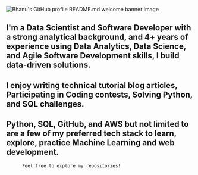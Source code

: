 ![Bhanu's GitHub profile README.md welcome banner image](https://github.com/norib016/norib016/blob/main/programmer-working-web-development-code-engineer-programming-python-php-java-script-computer_90220-249 "Welcome to my GitHub")
## I'm a Data Scientist and Software Developer with a strong analytical background, and 4+ years of experience using Data Analytics, Data Science, and Agile Software Development skills, I build data-driven solutions.
## I enjoy writing technical tutorial blog articles, Participating in Coding contests, Solving Python, and SQL challenges. 
## Python, SQL, GitHub, and AWS but not limited to are a few of my preferred tech stack to learn, explore, practice Machine Learning and web development. 

          Feel free to explore my repositories! 
